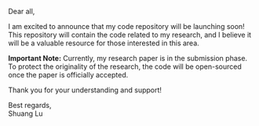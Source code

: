 
Dear all,

I am excited to announce that my code repository will be launching soon! This repository will contain the code related to my research, and I believe it will be a valuable resource for those interested in this area.

**Important Note:**
Currently, my research paper is in the submission phase. To protect the originality of the research, the code will be open-sourced once the paper is officially accepted. 

Thank you for your understanding and support!

Best regards,  
Shuang Lu
